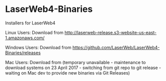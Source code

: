 # LaserWeb4-Binaries
Installers for LaserWeb4

Linux Users: Download from http://laserweb-release.s3-website-us-east-1.amazonaws.com/

Windows Users: Download from https://github.com/LaserWeb/LaserWeb4-Binaries/releases

Mac Users: Download from (temporary unavailable - maintenance to download systems on 23 April 2017 - switching from git repo to git release - waiting on Mac dev to provide new binaries via Git Releases)
